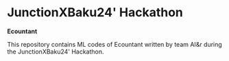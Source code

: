# JunctionXBaku24' Hackathon
**Ecountant**


This repository contains ML codes of Ecountant written by team AI&r during the JunctionXBaku24' Hackathon. 
